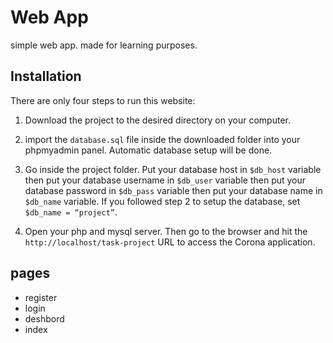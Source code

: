 
# Web App

simple web app. made for learning purposes.

## Installation

There are only four steps to run this website:

1. Download the project to the desired directory on your computer.

2. import the `database.sql` file inside the downloaded folder into your phpmyadmin panel. Automatic database setup will be done.

3. Go inside the project folder. Put your database host in `$db_host` variable then put your database username in `$db_user` variable then put your database password in `$db_pass` variable then put your database name in `$db_name` variable. If you followed step 2 to setup the database, set `$db_name = “project”`.

4. Open your php and mysql server. Then go to the browser and hit the `http://localhost/task-project` URL to access the Corona application.


## pages

* register
* login
* deshbord
* index



